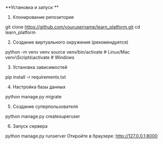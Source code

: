**Установка и запуск
**
1. Клонирование репозитория


git clone https://github.com/yourusername/learn_platform.git
cd learn_platform

2. Создание виртуального окружения (рекомендуется)


python -m venv venv
source venv/bin/activate  # Linux/Mac
venv\Scripts\activate     # Windows

3. Установка зависимостей


pip install -r requirements.txt


4. Настройка базы данных


python manage.py migrate

5. Создание суперпользователя


python manage.py createsuperuser

6. Запуск сервера


python manage.py runserver
Откройте в браузере: http://127.0.0.1:8000
